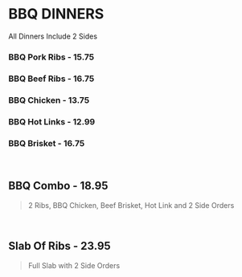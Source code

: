 # BBQ DINNERS

<Banner>All Dinners Include 2 Sides</Banner>

### BBQ Pork Ribs - 15.75
### BBQ Beef Ribs - 16.75
### BBQ Chicken - 13.75
### BBQ Hot Links - 12.99
### BBQ Brisket - 16.75

<br>

## BBQ Combo - 18.95
> 2 Ribs, BBQ Chicken, Beef Brisket, Hot Link and 2 Side Orders

<br>

## Slab Of Ribs - 23.95
> Full Slab with 2 Side Orders

<Disclaimer/>
<Available/>